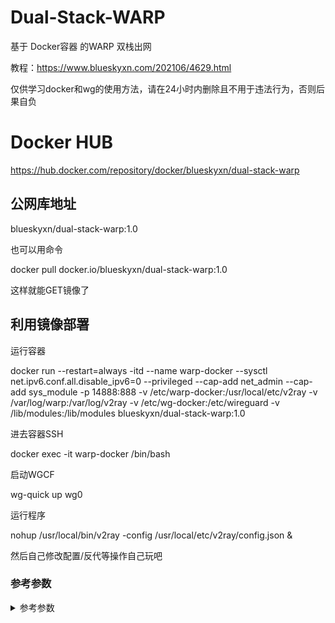 # Dual-Stack-WARP
基于 Docker容器 的WARP 双栈出网

教程：https://www.blueskyxn.com/202106/4629.html

仅供学习docker和wg的使用方法，请在24小时内删除且不用于违法行为，否则后果自负

# Docker HUB
https://hub.docker.com/repository/docker/blueskyxn/dual-stack-warp

## 公网库地址

blueskyxn/dual-stack-warp:1.0

也可以用命令

docker pull docker.io/blueskyxn/dual-stack-warp:1.0

这样就能GET镜像了

## 利用镜像部署

运行容器

docker run --restart=always -itd --name warp-docker --sysctl net.ipv6.conf.all.disable_ipv6=0 --privileged --cap-add net_admin --cap-add sys_module -p 14888:888 -v /etc/warp-docker:/usr/local/etc/v2ray -v /var/log/warp:/var/log/v2ray -v /etc/wg-docker:/etc/wireguard -v /lib/modules:/lib/modules blueskyxn/dual-stack-warp:1.0


进去容器SSH

docker exec -it warp-docker /bin/bash

启动WGCF

wg-quick up wg0

运行程序

nohup /usr/local/bin/v2ray -config /usr/local/etc/v2ray/config.json &

然后自己修改配置/反代等操作自己玩吧

### 参考参数
<details><summary>参考参数</summary>
AID：4
  
Path：/api
  
port:888/443
  
uuid:4c0411ac-158e-4d66-a810-90bd2389b84c
  
network:ws
</details>




